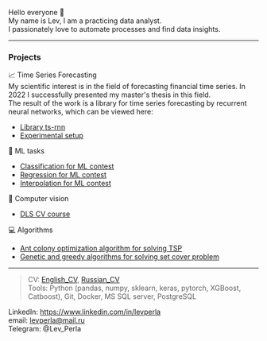 Hello everyone 👋   
My name is Lev, I am a practicing data analyst.   
I passionately love to automate processes and find data insights.

____
### Projects
📈 Time Series Forecasting  
My scientific interest is in the field of forecasting financial time series. In 2022 I successfully presented my master's thesis in this field.  
The result of the work is a library for time series forecasting by recurrent neural networks, which can be viewed here:  
- [Library ts-rnn](https://github.com/LevPerla/Time_Series_Prediction_RNN)  
- [Experimental setup](https://github.com/LevPerla/TS_RNN_Experiments)

🦾 ML tasks
- [Classification for ML contest](https://github.com/LevPerla/yandex_profi_2021/blob/master/qualifying_stage/Classification_task/task1.ipynb)
- [Regression for ML contest](https://github.com/LevPerla/yandex_profi_2021/tree/master/qualifying_stage/Regression_task/task2.ipynb)
- [Interpolation for ML contest](https://github.com/LevPerla/yandex_profi_2021/tree/master/semifinal/Yandex_Perla.ipynb)

👀 Computer vision
- [DLS CV course](https://github.com/LevPerla/DLS_CV_Course)

💻 Algorithms
- [Ant colony optimization algorithm for solving TSP](https://github.com/LevPerla/Algorithms_for_set_cover_problem)
- [Genetic and greedy algorithms for solving set cover problem](https://github.com/LevPerla/Algorithms_for_set_cover_problem)
____
> CV: [English_CV](https://github.com/LevPerla/LevPerla/blob/main/CV_Perla.pdf), [Russian_CV](https://github.com/LevPerla/LevPerla/blob/main/CV_Перла.pdf)  
Tools: Python (pandas, numpy, sklearn, keras, pytorch, XGBoost, Catboost), Git, Docker, MS SQL server, PostgreSQL

LinkedIn: https://www.linkedin.com/in/levperla  
email: levperla@mail.ru  
Telegram: @Lev_Perla  
